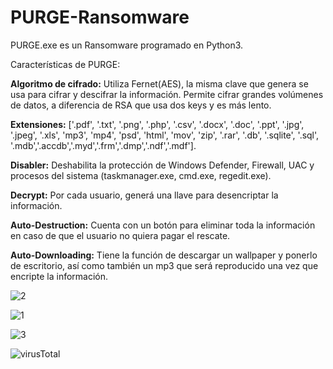 # PURGE-Ransomware

PURGE.exe es un Ransomware programado en Python3.

Características de PURGE:

**Algoritmo de cifrado:** Utiliza Fernet(AES), la misma clave que genera se usa para cifrar y descifrar la información. Permite cifrar grandes volúmenes de datos, a diferencia de RSA que usa dos keys y es más lento.

**Extensiones:** ['.pdf', '.txt', '.png', '.php', '.csv', '.docx', '.doc', '.ppt', '.jpg', '.jpeg', '.xls', 'mp3', 'mp4', 'psd', 'html', 'mov', 'zip', '.rar', '.db', '.sqlite', '.sql', '.mdb','.accdb','.myd','.frm','.dmp','.ndf','.mdf'].

**Disabler:** Deshabilita la protección de Windows Defender, Firewall, UAC y procesos del sistema (taskmanager.exe, cmd.exe, regedit.exe).

**Decrypt:** Por cada usuario, generá una llave para desencriptar la información.

**Auto-Destruction:** Cuenta con un botón para eliminar toda la información en caso de que el usuario no quiera pagar el rescate.

**Auto-Downloading:** Tiene la función de descargar un wallpaper y ponerlo de escritorio, así como también un mp3 que será reproducido una vez que encripte la información.


![2](https://github.com/user-attachments/assets/e41ba8e3-2887-4623-9faa-a1a2e27121f5)

![1](https://github.com/user-attachments/assets/108348a9-03d5-4dce-80ce-cf0db02f280f)

![3](https://github.com/user-attachments/assets/a7e7a939-aaba-4194-993c-bae5aea3467f)

![virusTotal](https://github.com/user-attachments/assets/e846795d-8c35-4bfc-aefa-a360506380c0)
